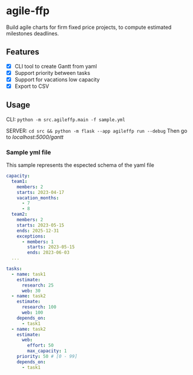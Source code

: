 # agile-ffp

Build agile charts for firm fixed price projects, to compute estimated milestones deadlines.

## Features

- [x] CLI tool to create Gantt from yaml
- [x] Support priority between tasks
- [x] Support for vacations low capacity
- [x] Export to CSV

## Usage

CLI:
`python -m src.agileffp.main -f sample.yml`

SERVER:
`cd src && python -m flask --app agileffp run --debug`
Then go to _localhost:5000/gantt_

### Sample yml file

This sample represents the espected schema of the yaml file

```yaml
capacity:
  team1:
    members: 2
    starts: 2023-04-17
    vacation_months:
      - 7
      - 8
  team2:
    members: 2
    starts: 2023-05-15
    ends: 2025-12-31
    exceptions:
      - members: 1
        starts: 2023-05-15
        ends: 2023-06-03
  ...

tasks:
  - name: task1
    estimate:
      research: 25
      web: 30
  - name: task2
    estimate:
      research: 100
      web: 100
    depends_on:
      - task1
  - name: task2
    estimate:
      web:
        effort: 50
        max_capacity: 1
    priority: 50 # [0 - 99]
    depends_on:
      - task1
```

